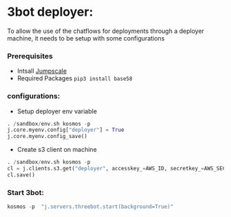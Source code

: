# 3bot deployer:
To allow the use of the chatflows for deployments through a deployer machine,  it needs to be setup with some configurations
### Prerequisites
   - Intsall [Jumpscale](../Installation/README.md)
   - Required Packages
    ```
    pip3 install base58
    ```
### configurations:
 -  Setup deployer env variable
```python
. /sandbox/env.sh kosmos -p
j.core.myenv.config["deployer"] = True
j.core.myenv.config_save()
```
   - Create s3 client on machine
```python
. /sandbox/env.sh kosmos -p
cl = j.clients.s3.get("deployer", accesskey_=AWS_ID, secretkey_=AWS_SECRET)
cl.save()
```

### Start 3bot:
```python
kosmos -p  "j.servers.threebot.start(background=True)"
```
